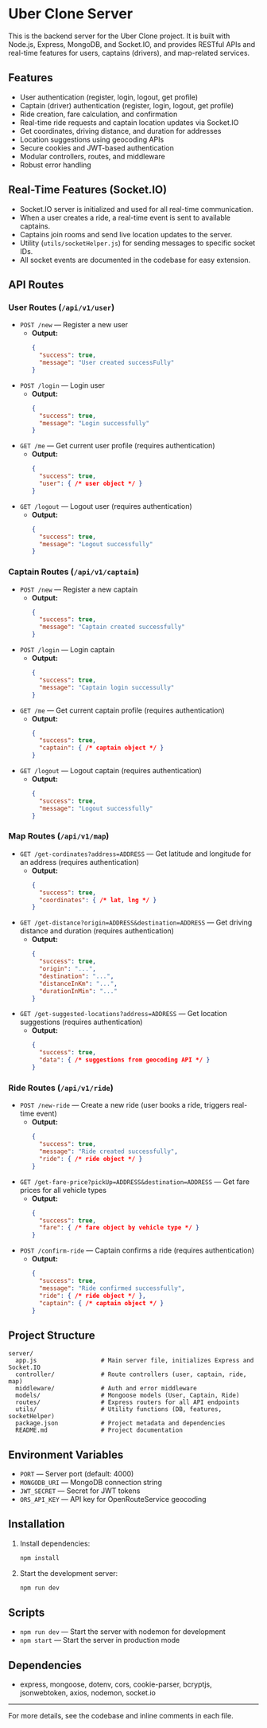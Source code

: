 # Uber Clone Server

This is the backend server for the Uber Clone project. It is built with Node.js, Express, MongoDB, and Socket.IO, and provides RESTful APIs and real-time features for users, captains (drivers), and map-related services.

## Features
- User authentication (register, login, logout, get profile)
- Captain (driver) authentication (register, login, logout, get profile)
- Ride creation, fare calculation, and confirmation
- Real-time ride requests and captain location updates via Socket.IO
- Get coordinates, driving distance, and duration for addresses
- Location suggestions using geocoding APIs
- Secure cookies and JWT-based authentication
- Modular controllers, routes, and middleware
- Robust error handling

## Real-Time Features (Socket.IO)
- Socket.IO server is initialized and used for all real-time communication.
- When a user creates a ride, a real-time event is sent to available captains.
- Captains join rooms and send live location updates to the server.
- Utility (`utils/socketHelper.js`) for sending messages to specific socket IDs.
- All socket events are documented in the codebase for easy extension.

## API Routes

### User Routes (`/api/v1/user`)
- `POST /new` — Register a new user
  - **Output:**
    ```json
    {
      "success": true,
      "message": "User created successFully"
    }
    ```
- `POST /login` — Login user
  - **Output:**
    ```json
    {
      "success": true,
      "message": "Login successfully"
    }
    ```
- `GET /me` — Get current user profile (requires authentication)
  - **Output:**
    ```json
    {
      "success": true,
      "user": { /* user object */ }
    }
    ```
- `GET /logout` — Logout user (requires authentication)
  - **Output:**
    ```json
    {
      "success": true,
      "message": "Logout successfully"
    }
    ```

### Captain Routes (`/api/v1/captain`)
- `POST /new` — Register a new captain
  - **Output:**
    ```json
    {
      "success": true,
      "message": "Captain created successfully"
    }
    ```
- `POST /login` — Login captain
  - **Output:**
    ```json
    {
      "success": true,
      "message": "Captain login successully"
    }
    ```
- `GET /me` — Get current captain profile (requires authentication)
  - **Output:**
    ```json
    {
      "success": true,
      "captain": { /* captain object */ }
    }
    ```
- `GET /logout` — Logout captain (requires authentication)
  - **Output:**
    ```json
    {
      "success": true,
      "message": "Logout successfully"
    }
    ```

### Map Routes (`/api/v1/map`)
- `GET /get-cordinates?address=ADDRESS` — Get latitude and longitude for an address (requires authentication)
  - **Output:**
    ```json
    {
      "success": true,
      "coordinates": { /* lat, lng */ }
    }
    ```
- `GET /get-distance?origin=ADDRESS&destination=ADDRESS` — Get driving distance and duration (requires authentication)
  - **Output:**
    ```json
    {
      "success": true,
      "origin": "...",
      "destination": "...",
      "distanceInKm": "...",
      "durationInMin": "..."
    }
    ```
- `GET /get-suggested-locations?address=ADDRESS` — Get location suggestions (requires authentication)
  - **Output:**
    ```json
    {
      "success": true,
      "data": { /* suggestions from geocoding API */ }
    }
    ```

### Ride Routes (`/api/v1/ride`)
- `POST /new-ride` — Create a new ride (user books a ride, triggers real-time event)
  - **Output:**
    ```json
    {
      "success": true,
      "message": "Ride created successfully",
      "ride": { /* ride object */ }
    }
    ```
- `GET /get-fare-price?pickUp=ADDRESS&destination=ADDRESS` — Get fare prices for all vehicle types
  - **Output:**
    ```json
    {
      "success": true,
      "fare": { /* fare object by vehicle type */ }
    }
    ```
- `POST /confirm-ride` — Captain confirms a ride (requires authentication)
  - **Output:**
    ```json
    {
      "success": true,
      "message": "Ride confirmed successfully",
      "ride": { /* ride object */ },
      "captain": { /* captain object */ }
    }
    ```

## Project Structure

```
server/
  app.js                  # Main server file, initializes Express and Socket.IO
  controller/             # Route controllers (user, captain, ride, map)
  middleware/             # Auth and error middleware
  models/                 # Mongoose models (User, Captain, Ride)
  routes/                 # Express routers for all API endpoints
  utils/                  # Utility functions (DB, features, socketHelper)
  package.json            # Project metadata and dependencies
  README.md               # Project documentation
```

## Environment Variables
- `PORT` — Server port (default: 4000)
- `MONGODB_URI` — MongoDB connection string
- `JWT_SECRET` — Secret for JWT tokens
- `ORS_API_KEY` — API key for OpenRouteService geocoding

## Installation
1. Install dependencies:
   ```bash
   npm install
   ```
2. Start the development server:
   ```bash
   npm run dev
   ```

## Scripts
- `npm run dev` — Start the server with nodemon for development
- `npm start` — Start the server in production mode

## Dependencies
- express, mongoose, dotenv, cors, cookie-parser, bcryptjs, jsonwebtoken, axios, nodemon, socket.io

---

For more details, see the codebase and inline comments in each file.
